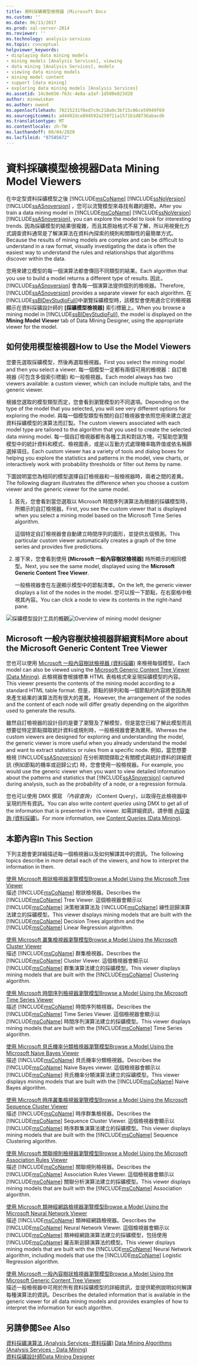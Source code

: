 ```yaml
---
title: 資料採礦模型檢視器 |Microsoft Docs
ms.custom: ''
ms.date: 06/13/2017
ms.prod: sql-server-2014
ms.reviewer: ''
ms.technology: analysis-services
ms.topic: conceptual
helpviewer_keywords:
- displaying data mining models
- mining models [Analysis Services], viewing
- data mining [Analysis Services], models
- viewing data mining models
- mining model content
- support [data mining]
- exploring data mining models [Analysis Services]
ms.assetid: 14c8e656-f63c-4e8a-a3af-1d580e823d28
author: minewiskan
ms.author: owend
ms.openlocfilehash: 70215231f8ed7c9c218a9c3bf15c06ce59949f69
ms.sourcegitcommit: ad4d92dce894592a259721a1571b1d8736abacdb
ms.translationtype: MT
ms.contentlocale: zh-TW
ms.lasthandoff: 08/04/2020
ms.locfileid: "87585672"
---
```

# <a name="data-mining-model-viewers"></a><span data-ttu-id="d4442-102">資料採礦模型檢視器</span><span class="sxs-lookup"><span data-stu-id="d4442-102">Data Mining Model Viewers</span></span>
  <span data-ttu-id="d4442-103">在中定型資料採礦模型之後 [!INCLUDE[msCoName](../../includes/msconame-md.md)] [!INCLUDE[ssNoVersion](../../includes/ssnoversion-md.md)] [!INCLUDE[ssASnoversion](../../includes/ssasnoversion-md.md)] ，您可以流覽模型來尋找有趣的趨勢。</span><span class="sxs-lookup"><span data-stu-id="d4442-103">After you train a data mining model in [!INCLUDE[msCoName](../../includes/msconame-md.md)] [!INCLUDE[ssNoVersion](../../includes/ssnoversion-md.md)] [!INCLUDE[ssASnoversion](../../includes/ssasnoversion-md.md)], you can explore the model to look for interesting trends.</span></span> <span data-ttu-id="d4442-104">因為採礦模型的結果很複雜，而且其原始格式不易了解，所以用視覺化方式調查資料通常是了解演算法在資料內探索的規則和關聯性的最簡單方式。</span><span class="sxs-lookup"><span data-stu-id="d4442-104">Because the results of mining models are complex and can be difficult to understand in a raw format, visually investigating the data is often the easiest way to understand the rules and relationships that algorithms discover within the data.</span></span>  
  
 <span data-ttu-id="d4442-105">您用來建立模型的每一個演算法都會傳回不同類型的結果。</span><span class="sxs-lookup"><span data-stu-id="d4442-105">Each algorithm that you use to build a model returns a different type of results.</span></span> <span data-ttu-id="d4442-106">因此， [!INCLUDE[ssASnoversion](../../includes/ssasnoversion-md.md)] 會為每一個演算法提供個別的檢視器。</span><span class="sxs-lookup"><span data-stu-id="d4442-106">Therefore, [!INCLUDE[ssASnoversion](../../includes/ssasnoversion-md.md)] provides a separate viewer for each algorithm.</span></span> <span data-ttu-id="d4442-107">在 [!INCLUDE[ssBIDevStudioFull](../../includes/ssbidevstudiofull-md.md)]中瀏覽採礦模型時，該模型會使用適合它的檢視器顯示在資料採礦設計師的 **[採礦模型檢視器]** 索引標籤上。</span><span class="sxs-lookup"><span data-stu-id="d4442-107">When you browse a mining model in [!INCLUDE[ssBIDevStudioFull](../../includes/ssbidevstudiofull-md.md)], the model is displayed on the **Mining Model Viewer** tab of Data Mining Designer, using the appropriate viewer for the model.</span></span>  
  
## <a name="how-to-use-the-model-viewers"></a><span data-ttu-id="d4442-108">如何使用模型檢視器</span><span class="sxs-lookup"><span data-stu-id="d4442-108">How to Use the Model Viewers</span></span>  
 <span data-ttu-id="d4442-109">您要先選取採礦模型，然後再選取檢視器。</span><span class="sxs-lookup"><span data-stu-id="d4442-109">First you select the mining model and then you select a viewer.</span></span> <span data-ttu-id="d4442-110">每一個模型一定都有兩個可用的檢視器：自訂檢視器 (可包含多個索引標籤) 和一般檢視器。</span><span class="sxs-lookup"><span data-stu-id="d4442-110">Each model always has two viewers available: a custom viewer, which can include multiple tabs, and the generic viewer.</span></span>  
  
 <span data-ttu-id="d4442-111">根據您選取的模型類型而定，您會看到瀏覽模型的不同選項。</span><span class="sxs-lookup"><span data-stu-id="d4442-111">Depending on the type of the model that you selected, you will see very different options for exploring the model.</span></span> <span data-ttu-id="d4442-112">與每一個模型類型有關的自訂檢視器會依照您用來建立選定資料採礦模型的演算法而訂製。</span><span class="sxs-lookup"><span data-stu-id="d4442-112">The custom viewers associated with each model type are tailored to the algorithm that you used to create the selected data mining model.</span></span> <span data-ttu-id="d4442-113">每一個自訂檢視器都有各種工具和對話方塊，可幫助您瀏覽模型中的統計資料和模式、檢視圖表，或是以互動方式處理機率臨界值或依名稱篩選掉項目。</span><span class="sxs-lookup"><span data-stu-id="d4442-113">Each custom viewer has a variety of tools and dialog boxes for helping you explore the statistics and patterns in the model, view charts, or interactively work with probability thresholds or filter out items by name.</span></span>  
  
 <span data-ttu-id="d4442-114">下圖說明當您為相同的模型選擇自訂檢視器和一般檢視器時，兩者之間的差異。</span><span class="sxs-lookup"><span data-stu-id="d4442-114">The following diagram illustrates the difference when you choose a custom viewer and the generic viewer for the same model.</span></span>  
  
1.  <span data-ttu-id="d4442-115">首先，您會看到當您選取以 Microsoft 時間序列演算法為根據的採礦模型時，所顯示的自訂檢視器。</span><span class="sxs-lookup"><span data-stu-id="d4442-115">First, you see the custom viewer that is displayed when you select a mining model based on the Microsoft Time Series algorithm.</span></span>  
  
     <span data-ttu-id="d4442-116">這個特定自訂檢視器會自動建立時間序列的圖形，並提供五個預測。</span><span class="sxs-lookup"><span data-stu-id="d4442-116">This particular custom viewer automatically creates a graph of the time series and provides five predictions.</span></span>  
  
2.  <span data-ttu-id="d4442-117">接下來，您會看到使用 **[Microsoft 一般內容樹狀檢視器]** 時所顯示的相同模型。</span><span class="sxs-lookup"><span data-stu-id="d4442-117">Next, you see the same model, displayed using the **Microsoft Generic Content Tree Viewer**.</span></span>  
  
     <span data-ttu-id="d4442-118">一般檢視器會在左邊顯示模型中的節點清單。</span><span class="sxs-lookup"><span data-stu-id="d4442-118">On the left, the generic viewer displays a list of the nodes in the model.</span></span> <span data-ttu-id="d4442-119">您可以按一下節點，在右窗格中檢視其內容。</span><span class="sxs-lookup"><span data-stu-id="d4442-119">You can click a node to view its contents in the right-hand pane.</span></span>  
  
 <span data-ttu-id="d4442-120">![採礦模型設計工具的概觀](../media/generic-mining-model-tab1.gif "採礦模型設計工具的概觀")</span><span class="sxs-lookup"><span data-stu-id="d4442-120">![Overview of mining model designer](../media/generic-mining-model-tab1.gif "Overview of mining model designer")</span></span>  
  
## <a name="more-about-the-microsoft-generic-content-tree-viewer"></a><span data-ttu-id="d4442-121">Microsoft 一般內容樹狀檢視器詳細資料</span><span class="sxs-lookup"><span data-stu-id="d4442-121">More about the Microsoft Generic Content Tree Viewer</span></span>  
 <span data-ttu-id="d4442-122">您也可以使用 [Microsoft 一般內容樹狀檢視器 &#40;資料採礦&#41;](../microsoft-generic-content-tree-viewer-data-mining.md) 來檢視每個模型。</span><span class="sxs-lookup"><span data-stu-id="d4442-122">Each model can also be viewed using the [Microsoft Generic Content Tree Viewer &#40;Data Mining&#41;](../microsoft-generic-content-tree-viewer-data-mining.md).</span></span> <span data-ttu-id="d4442-123">此檢視器會根據標準 HTML 表格格式來呈現採礦模型的內容。</span><span class="sxs-lookup"><span data-stu-id="d4442-123">This viewer presents the contents of the mining model according to a standard HTML table format.</span></span> <span data-ttu-id="d4442-124">但是，節點的排列和每一個節點的內容將會因為用來產生結果的演算法而有很大的差異。</span><span class="sxs-lookup"><span data-stu-id="d4442-124">However, the arrangement of the nodes and the content of each node will differ greatly depending on the algorithm used to generate the results.</span></span>  
  
 <span data-ttu-id="d4442-125">雖然自訂檢視器的設計目的是要了瀏覽及了解模型，但是當您已經了解此模型而且想要從特定節點擷取統計資料或規則時，一般檢視器會更為實用。</span><span class="sxs-lookup"><span data-stu-id="d4442-125">Whereas the custom viewers are designed for exploring and understanding the model, the generic viewer is more useful when you already understand the model and want to extract statistics or rules from a specific node.</span></span> <span data-ttu-id="d4442-126">例如，當您想要檢視 [!INCLUDE[ssASnoversion](../../includes/ssasnoversion-md.md)] 在分析期間擷取之有關模式與統計資料的詳細資訊 (例如節點的機率或迴歸公式) 時，您會使用一般檢視器。</span><span class="sxs-lookup"><span data-stu-id="d4442-126">For example, you would use the generic viewer when you want to view detailed information about the patterns and statistics that [!INCLUDE[ssASnoversion](../../includes/ssasnoversion-md.md)] captured during analysis, such as the probability of a node, or a regression formula.</span></span>  
  
 <span data-ttu-id="d4442-127">您也可以使用 DMX 撰寫 *「內容查詢」* (Content Query)，以取得在此檢視器中呈現的所有資訊。</span><span class="sxs-lookup"><span data-stu-id="d4442-127">You can also write *content queries* using DMX to get all of the information that is presented in this viewer.</span></span> <span data-ttu-id="d4442-128">如需詳細資訊，請參閱 [內容查詢 &#40;資料採礦&#41;](content-queries-data-mining.md)。</span><span class="sxs-lookup"><span data-stu-id="d4442-128">For more information, see [Content Queries &#40;Data Mining&#41;](content-queries-data-mining.md).</span></span>  
  
## <a name="in-this-section"></a><span data-ttu-id="d4442-129">本節內容</span><span class="sxs-lookup"><span data-stu-id="d4442-129">In This Section</span></span>  
 <span data-ttu-id="d4442-130">下列主題會更詳細描述每一個檢視器以及如何解譯其中的資訊。</span><span class="sxs-lookup"><span data-stu-id="d4442-130">The following topics describe in more detail each of the viewers, and how to interpret the information in them.</span></span>  
  
 [<span data-ttu-id="d4442-131">使用 Microsoft 樹狀檢視器瀏覽模型</span><span class="sxs-lookup"><span data-stu-id="d4442-131">Browse a Model Using the Microsoft Tree Viewer</span></span>](browse-a-model-using-the-microsoft-tree-viewer.md)  
 <span data-ttu-id="d4442-132">描述 [!INCLUDE[msCoName](../../includes/msconame-md.md)] 樹狀檢視器。</span><span class="sxs-lookup"><span data-stu-id="d4442-132">Describes the [!INCLUDE[msCoName](../../includes/msconame-md.md)] Tree Viewer.</span></span> <span data-ttu-id="d4442-133">這個檢視器會顯示以 [!INCLUDE[msCoName](../../includes/msconame-md.md)] 決策樹演算法及 [!INCLUDE[msCoName](../../includes/msconame-md.md)] 線性迴歸演算法建立的採礦模型。</span><span class="sxs-lookup"><span data-stu-id="d4442-133">This viewer displays mining models that are built with the [!INCLUDE[msCoName](../../includes/msconame-md.md)] Decision Trees algorithm and the [!INCLUDE[msCoName](../../includes/msconame-md.md)] Linear Regression algorithm.</span></span>  
  
 [<span data-ttu-id="d4442-134">使用 Microsoft 叢集檢視器瀏覽模型</span><span class="sxs-lookup"><span data-stu-id="d4442-134">Browse a Model Using the Microsoft Cluster Viewer</span></span>](browse-a-model-using-the-microsoft-cluster-viewer.md)  
 <span data-ttu-id="d4442-135">描述 [!INCLUDE[msCoName](../../includes/msconame-md.md)] 群集檢視器。</span><span class="sxs-lookup"><span data-stu-id="d4442-135">Describes the [!INCLUDE[msCoName](../../includes/msconame-md.md)] Cluster Viewer.</span></span> <span data-ttu-id="d4442-136">這個檢視器會顯示以 [!INCLUDE[msCoName](../../includes/msconame-md.md)] 群集演算法建立的採礦模型。</span><span class="sxs-lookup"><span data-stu-id="d4442-136">This viewer displays mining models that are built with the [!INCLUDE[msCoName](../../includes/msconame-md.md)] Clustering algorithm.</span></span>  
  
 [<span data-ttu-id="d4442-137">使用 Microsoft 時間序列檢視器瀏覽模型</span><span class="sxs-lookup"><span data-stu-id="d4442-137">Browse a Model Using the Microsoft Time Series Viewer</span></span>](browse-a-model-using-the-microsoft-time-series-viewer.md)  
 <span data-ttu-id="d4442-138">描述 [!INCLUDE[msCoName](../../includes/msconame-md.md)] 時間序列檢視器。</span><span class="sxs-lookup"><span data-stu-id="d4442-138">Describes the [!INCLUDE[msCoName](../../includes/msconame-md.md)] Time Series Viewer.</span></span> <span data-ttu-id="d4442-139">這個檢視器會顯示以 [!INCLUDE[msCoName](../../includes/msconame-md.md)] 時間序列演算法建立的採礦模型。</span><span class="sxs-lookup"><span data-stu-id="d4442-139">This viewer displays mining models that are built with the [!INCLUDE[msCoName](../../includes/msconame-md.md)] Time Series algorithm.</span></span>  
  
 [<span data-ttu-id="d4442-140">使用 Microsoft 貝氏機率分類檢視器瀏覽模型</span><span class="sxs-lookup"><span data-stu-id="d4442-140">Browse a Model Using the Microsoft Naive Bayes Viewer</span></span>](browse-a-model-using-the-microsoft-naive-bayes-viewer.md)  
 <span data-ttu-id="d4442-141">描述 [!INCLUDE[msCoName](../../includes/msconame-md.md)] 貝氏機率分類檢視器。</span><span class="sxs-lookup"><span data-stu-id="d4442-141">Describes the [!INCLUDE[msCoName](../../includes/msconame-md.md)] Naive Bayes viewer.</span></span> <span data-ttu-id="d4442-142">這個檢視器會顯示以 [!INCLUDE[msCoName](../../includes/msconame-md.md)] 貝氏機率分類演算法建立的採礦模型。</span><span class="sxs-lookup"><span data-stu-id="d4442-142">This viewer displays mining models that are built with the [!INCLUDE[msCoName](../../includes/msconame-md.md)] Naive Bayes algorithm.</span></span>  
  
 [<span data-ttu-id="d4442-143">使用 Microsoft 時序叢集檢視器瀏覽模型</span><span class="sxs-lookup"><span data-stu-id="d4442-143">Browse a Model Using the Microsoft Sequence Cluster Viewer</span></span>](browse-a-model-using-the-microsoft-sequence-cluster-viewer.md)  
 <span data-ttu-id="d4442-144">描述 [!INCLUDE[msCoName](../../includes/msconame-md.md)] 時序群集檢視器。</span><span class="sxs-lookup"><span data-stu-id="d4442-144">Describes the [!INCLUDE[msCoName](../../includes/msconame-md.md)] Sequence Cluster Viewer.</span></span> <span data-ttu-id="d4442-145">這個檢視器會顯示以 [!INCLUDE[msCoName](../../includes/msconame-md.md)] 時序群集演算法建立的採礦模型。</span><span class="sxs-lookup"><span data-stu-id="d4442-145">This viewer displays mining models that are built with the [!INCLUDE[msCoName](../../includes/msconame-md.md)] Sequence Clustering algorithm.</span></span>  
  
 [<span data-ttu-id="d4442-146">使用 Microsoft 關聯規則檢視器瀏覽模型</span><span class="sxs-lookup"><span data-stu-id="d4442-146">Browse a Model Using the Microsoft Association Rules Viewer</span></span>](browse-a-model-using-the-microsoft-association-rules-viewer.md)  
 <span data-ttu-id="d4442-147">描述 [!INCLUDE[msCoName](../../includes/msconame-md.md)] 關聯規則檢視器。</span><span class="sxs-lookup"><span data-stu-id="d4442-147">Describes the [!INCLUDE[msCoName](../../includes/msconame-md.md)] Association Rules Viewer.</span></span> <span data-ttu-id="d4442-148">這個檢視器會顯示以 [!INCLUDE[msCoName](../../includes/msconame-md.md)] 關聯分析演算法建立的採礦模型。</span><span class="sxs-lookup"><span data-stu-id="d4442-148">This viewer displays mining models that are built with the [!INCLUDE[msCoName](../../includes/msconame-md.md)] Association algorithm.</span></span>  
  
 [<span data-ttu-id="d4442-149">使用 Microsoft 類神經網路檢視器瀏覽模型</span><span class="sxs-lookup"><span data-stu-id="d4442-149">Browse a Model Using the Microsoft Neural Network Viewer</span></span>](browse-a-model-using-the-microsoft-neural-network-viewer.md)  
 <span data-ttu-id="d4442-150">描述 [!INCLUDE[msCoName](../../includes/msconame-md.md)] 類神經網路檢視器。</span><span class="sxs-lookup"><span data-stu-id="d4442-150">Describes the [!INCLUDE[msCoName](../../includes/msconame-md.md)] Neural Network Viewer.</span></span> <span data-ttu-id="d4442-151">這個檢視器會顯示以 [!INCLUDE[msCoName](../../includes/msconame-md.md)] 類神經網路演算法建立的採礦模型，包括使用 [!INCLUDE[msCoName](../../includes/msconame-md.md)] 羅吉斯迴歸演算法的模型。</span><span class="sxs-lookup"><span data-stu-id="d4442-151">This viewer displays mining models that are built with the [!INCLUDE[msCoName](../../includes/msconame-md.md)] Neural Network algorithm, including models that use the [!INCLUDE[msCoName](../../includes/msconame-md.md)] Logistic Regression algorithm.</span></span>  
  
 [<span data-ttu-id="d4442-152">使用 Microsoft 一般內容樹狀檢視器瀏覽模型</span><span class="sxs-lookup"><span data-stu-id="d4442-152">Browse a Model Using the Microsoft Generic Content Tree Viewer</span></span>](browse-a-model-using-the-microsoft-generic-content-tree-viewer.md)  
 <span data-ttu-id="d4442-153">描述一般檢視器中可用於所有資料採礦模型的詳細資訊，並提供範例說明如何解譯每種演算法的資訊。</span><span class="sxs-lookup"><span data-stu-id="d4442-153">Describes the detailed information that is available in the generic viewer for all data mining models and provides examples of how to interpret the information for each algorithm.</span></span>  
  
## <a name="see-also"></a><span data-ttu-id="d4442-154">另請參閱</span><span class="sxs-lookup"><span data-stu-id="d4442-154">See Also</span></span>  
 <span data-ttu-id="d4442-155">[資料採礦演算法 &#40;Analysis Services-資料採礦&#41;](data-mining-algorithms-analysis-services-data-mining.md) </span><span class="sxs-lookup"><span data-stu-id="d4442-155">[Data Mining Algorithms &#40;Analysis Services - Data Mining&#41;](data-mining-algorithms-analysis-services-data-mining.md) </span></span>  
 [<span data-ttu-id="d4442-156">資料採礦設計師</span><span class="sxs-lookup"><span data-stu-id="d4442-156">Data Mining Designer</span></span>](data-mining-designer.md)  
  
  
